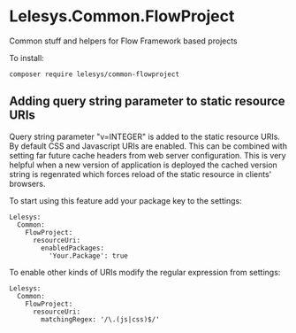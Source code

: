 # Lelesys.Common.FlowProject
Common stuff and helpers for Flow Framework based projects

To install:
```
composer require lelesys/common-flowproject
```
## Adding query string parameter to static resource URIs
Query string parameter "v=INTEGER" is added to the static resource URIs. By default CSS and Javascript URIs are enabled. This can be combined with setting far future cache headers from web server configuration. This is very helpful when a new version of application is deployed the cached version string is regenrated which forces reload of the static resource in clients' browsers.

To start using this feature add your package key to the settings:
```
Lelesys:
  Common:
    FlowProject:
      resourceUri:
        enabledPackages:
          'Your.Package': true
```
To enable other kinds of URIs modify the regular expression from settings:
```
Lelesys:
  Common:
    FlowProject:
      resourceUri:
        matchingRegex: '/\.(js|css)$/'
```
